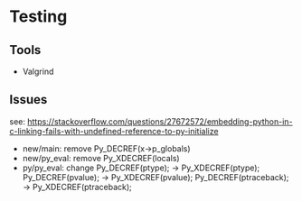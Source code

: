 # Testing


## Tools

- Valgrind



## Issues

see: https://stackoverflow.com/questions/27672572/embedding-python-in-c-linking-fails-with-undefined-reference-to-py-initialize


- new/main: remove Py_DECREF(x->p_globals)
- new/py_eval: remove Py_XDECREF(locals)
- py/py_eval: change
	Py_DECREF(ptype);      	->      Py_XDECREF(ptype);
	Py_DECREF(pvalue);		->		Py_XDECREF(pvalue);
	Py_DECREF(ptraceback);	-> 		Py_XDECREF(ptraceback);


